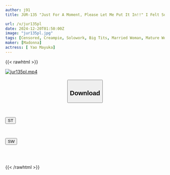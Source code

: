 ```yaml
---
author: j91
title: JUR-135 "Just For A Moment, Please Let Me Put It In!!" I Felt Sorry For My 30-year-old Brother-in-law Who Was Still A Virgin, So I Agreed To His Lifelong Wish And Put It In, But Our Chemistry Was So Good That I Ended Up Asking For More Creampie Sex. Mayuka Yao

url: /v/jur135pl
date: 2024-12-20T01:50:00Z
image: "jur135pl.jpg"
tags: [Censored, Creampie, Solowork, Big Tits, Married Woman, Mature Woman, Virgin Man	]
maker: [Madonna]
actress: [ Yao Mayuka]
---
```



{{< rawhtml >}}

<div class="video" data-videoid="Y6j1XGOe3eIdXO">
    <a href="javascript:;">
        <img src="/v/jur135pl/jur135pl.jpg" width="WIDTH" height="HEIGHT" alt="jur135pl.mp4" loading="lazy">
    </a>
</div>

<script type="text/javascript" src="https://j91.asia/asset/on-demand-st.js"></script>

<br>
  <link rel="stylesheet" href="https://j91.asia/asset/bs5.css">
  
  <center>
  <button class="btn btn-primary" type="button" data-bs-toggle="collapse" data-bs-target=".multi-collapse" aria-expanded="false" aria-controls="multiCollapseExample1 multiCollapseExample2"><h2>Download</h2></button></center>
</p>
<div class="row">
  <div class="col">
    <div class="collapse multi-collapse" id="multiCollapseExample1">
      <div class="card card-body">
	      	      <br>
<div class="buttons">  
<p><a href="/v/jur135pl/st.html" target="_blank"><button class="btn-hover color-3"><i class="fa fa-download"></i> ST</button></a></p></div>
    </div>
  </div>
</div>
  <div class="col">
    <div class="collapse multi-collapse" id="multiCollapseExample2">
      <div class="card card-body">
	      <br>
<div class="buttons">
<p><a href="/v/jur135pl/sw.html" target="_blank"><button class="btn-hover color-2"><i class="fa fa-download"></i> SW</button></a></p></div>
<br><br>
      </div>
    </div>
  </div>
</div>

{{< /rawhtml >}}